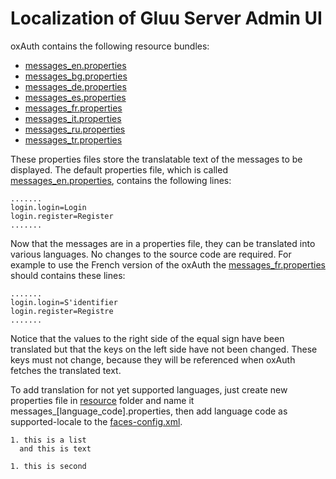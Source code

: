 # Localization of Gluu Server Admin UI

oxAuth contains the following resource bundles: 

- [messages_en.properties](https://github.com/GluuFederation/oxAuth/blob/master/Server/src/main/resources/messages_en.properties)   
- [messages_bg.properties](https://github.com/GluuFederation/oxAuth/blob/master/Server/src/main/resources/messages_bg.properties)  
- [messages_de.properties](https://github.com/GluuFederation/oxAuth/blob/master/Server/src/main/resources/messages_de.properties)   
- [messages_es.properties](https://github.com/GluuFederation/oxAuth/blob/master/Server/src/main/resources/messages_es.properties)    
- [messages_fr.properties](https://github.com/GluuFederation/oxAuth/blob/master/Server/src/main/resources/messages_fr.properties)    
- [messages_it.properties](https://github.com/GluuFederation/oxAuth/blob/master/Server/src/main/resources/messages_it.properties)   
- [messages_ru.properties](https://github.com/GluuFederation/oxAuth/blob/master/Server/src/main/resources/messages_ru.properties)     
- [messages_tr.properties](https://github.com/GluuFederation/oxAuth/blob/master/Server/src/main/resources/messages_tr.properties)     

These properties files store the translatable text of the messages to be displayed.
The default properties file, which is called [messages_en.properties](https://github.com/GluuFederation/oxAuth/blob/master/Server/src/main/resources/messages_en.properties), contains the following lines:
```
.......
login.login=Login
login.register=Register
.......
```
Now that the messages are in a properties file, they can be translated into various languages. No changes to the source code are required. For example to use the French version of the oxAuth the [messages_fr.properties](https://github.com/GluuFederation/oxAuth/blob/master/Server/src/main/resources/messages_fr.properties) should contains these lines:
```
.......
login.login=S'identifier
login.register=Registre
.......
```
Notice that the values to the right side of the equal sign have been translated but that the keys on the left side have not been changed. These keys must not change, because they will be referenced when oxAuth fetches the translated text.

To add translation for not yet supported languages, just create new properties file in [resource](https://github.com/GluuFederation/oxAuth/tree/master/Server/src/main/resources) folder and name it messages_[language_code].properties, then add language code as supported-locale to the [faces-config.xml](https://github.com/GluuFederation/oxAuth/blob/master/Server/src/main/webapp/WEB-INF/faces-config.xml#L9).


```
1. this is a list
  and this is text
  
1. this is second
```

